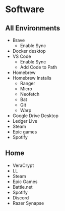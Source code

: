# Software

## All Environments

- Brave
    - Enable Sync
- Docker desktop
- VS Code
    - Enable Sync
    - Add Code to Path
- Homebrew
- Homebrew Installs
    - Ranger
    - Micro
    - Neofetch
    - Bat
    - Git
    - Warp
- Google Drive Desktop
- Ledger Live
- Steam
- Epic games
- Spotify

## Home

- VeraCrypt
- LL
- Steam
- Epic Games
- Battle.net
- Spotify
- Discord
- Razer Synapse
